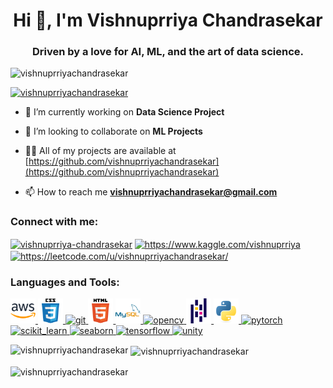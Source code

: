 <h1 align="center">Hi 👋, I'm Vishnuprriya Chandrasekar</h1>
<h3 align="center">Driven by a love for AI, ML, and the art of data science.</h3>

<p align="left"> <img src="https://komarev.com/ghpvc/?username=vishnuprriyachandrasekar&label=Profile%20views&color=0e75b6&style=flat" alt="vishnuprriyachandrasekar" /> </p>

<p align="left"> <a href="https://github.com/ryo-ma/github-profile-trophy"><img src="https://github-profile-trophy.vercel.app/?username=vishnuprriyachandrasekar" alt="vishnuprriyachandrasekar" /></a> </p>

- 🔭 I’m currently working on **Data Science Project**

- 👯 I’m looking to collaborate on **ML Projects**

- 👨‍💻 All of my projects are available at [https://github.com/vishnuprriyachandrasekar](https://github.com/vishnuprriyachandrasekar)

- 📫 How to reach me **vishnuprriyachandrasekar@gmail.com**

<h3 align="left">Connect with me:</h3>
<p align="left">
<a href="https://linkedin.com/in/vishnuprriya-chandrasekar" target="blank"><img align="center" src="https://raw.githubusercontent.com/rahuldkjain/github-profile-readme-generator/master/src/images/icons/Social/linked-in-alt.svg" alt="vishnuprriya-chandrasekar" height="30" width="40" /></a>
<a href="https://kaggle.com/https://www.kaggle.com/vishnuprriya" target="blank"><img align="center" src="https://raw.githubusercontent.com/rahuldkjain/github-profile-readme-generator/master/src/images/icons/Social/kaggle.svg" alt="https://www.kaggle.com/vishnuprriya" height="30" width="40" /></a>
<a href="https://www.leetcode.com/https://leetcode.com/u/vishnuprriyachandrasekar/" target="blank"><img align="center" src="https://raw.githubusercontent.com/rahuldkjain/github-profile-readme-generator/master/src/images/icons/Social/leet-code.svg" alt="https://leetcode.com/u/vishnuprriyachandrasekar/" height="30" width="40" /></a>
</p>

<h3 align="left">Languages and Tools:</h3>
<p align="left"> <a href="https://aws.amazon.com" target="_blank" rel="noreferrer"> <img src="https://raw.githubusercontent.com/devicons/devicon/master/icons/amazonwebservices/amazonwebservices-original-wordmark.svg" alt="aws" width="40" height="40"/> </a> <a href="https://www.w3schools.com/css/" target="_blank" rel="noreferrer"> <img src="https://raw.githubusercontent.com/devicons/devicon/master/icons/css3/css3-original-wordmark.svg" alt="css3" width="40" height="40"/> </a> <a href="https://git-scm.com/" target="_blank" rel="noreferrer"> <img src="https://www.vectorlogo.zone/logos/git-scm/git-scm-icon.svg" alt="git" width="40" height="40"/> </a> <a href="https://www.w3.org/html/" target="_blank" rel="noreferrer"> <img src="https://raw.githubusercontent.com/devicons/devicon/master/icons/html5/html5-original-wordmark.svg" alt="html5" width="40" height="40"/> </a> <a href="https://www.mysql.com/" target="_blank" rel="noreferrer"> <img src="https://raw.githubusercontent.com/devicons/devicon/master/icons/mysql/mysql-original-wordmark.svg" alt="mysql" width="40" height="40"/> </a> <a href="https://opencv.org/" target="_blank" rel="noreferrer"> <img src="https://www.vectorlogo.zone/logos/opencv/opencv-icon.svg" alt="opencv" width="40" height="40"/> </a> <a href="https://pandas.pydata.org/" target="_blank" rel="noreferrer"> <img src="https://raw.githubusercontent.com/devicons/devicon/2ae2a900d2f041da66e950e4d48052658d850630/icons/pandas/pandas-original.svg" alt="pandas" width="40" height="40"/> </a> <a href="https://www.python.org" target="_blank" rel="noreferrer"> <img src="https://raw.githubusercontent.com/devicons/devicon/master/icons/python/python-original.svg" alt="python" width="40" height="40"/> </a> <a href="https://pytorch.org/" target="_blank" rel="noreferrer"> <img src="https://www.vectorlogo.zone/logos/pytorch/pytorch-icon.svg" alt="pytorch" width="40" height="40"/> </a> <a href="https://scikit-learn.org/" target="_blank" rel="noreferrer"> <img src="https://upload.wikimedia.org/wikipedia/commons/0/05/Scikit_learn_logo_small.svg" alt="scikit_learn" width="40" height="40"/> </a> <a href="https://seaborn.pydata.org/" target="_blank" rel="noreferrer"> <img src="https://seaborn.pydata.org/_images/logo-mark-lightbg.svg" alt="seaborn" width="40" height="40"/> </a> <a href="https://www.tensorflow.org" target="_blank" rel="noreferrer"> <img src="https://www.vectorlogo.zone/logos/tensorflow/tensorflow-icon.svg" alt="tensorflow" width="40" height="40"/> </a> <a href="https://unity.com/" target="_blank" rel="noreferrer"> <img src="https://www.vectorlogo.zone/logos/unity3d/unity3d-icon.svg" alt="unity" width="40" height="40"/> </a> </p>

<p><img align="left" src="https://github-readme-stats.vercel.app/api/top-langs?username=vishnuprriyachandrasekar&show_icons=true&locale=en&layout=compact" alt="vishnuprriyachandrasekar" /></p>

<p>&nbsp;<img align="center" src="https://github-readme-stats.vercel.app/api?username=vishnuprriyachandrasekar&show_icons=true&locale=en" alt="vishnuprriyachandrasekar" /></p>

<p><img align="center" src="https://github-readme-streak-stats.herokuapp.com/?user=vishnuprriyachandrasekar&" alt="vishnuprriyachandrasekar" /></p>
